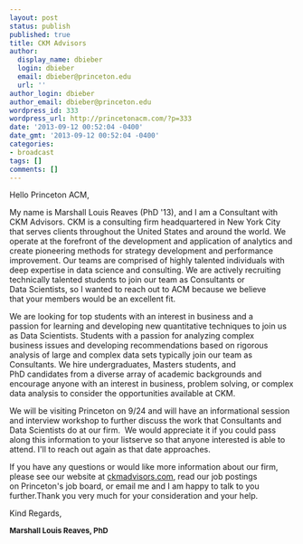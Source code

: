 ```yaml
---
layout: post
status: publish
published: true
title: CKM Advisors
author:
  display_name: dbieber
  login: dbieber
  email: dbieber@princeton.edu
  url: ''
author_login: dbieber
author_email: dbieber@princeton.edu
wordpress_id: 333
wordpress_url: http://princetonacm.com/?p=333
date: '2013-09-12 00:52:04 -0400'
date_gmt: '2013-09-12 00:52:04 -0400'
categories:
- broadcast
tags: []
comments: []
---
```

<p>Hello Princeton ACM,</p>
<p>My name is Marshall Louis Reaves (PhD '13), and I am a Consultant with CKM Advisors. CKM is a consulting firm headquartered in New York City that serves clients throughout the United States and around the world. We operate at the forefront of the development and application of analytics and create pioneering methods for strategy development and performance improvement. Our teams are comprised of highly talented individuals with deep expertise in data science and consulting. We are actively recruiting technically talented students to join our team as Consultants or Data Scientists, so I wanted to reach out to ACM because we believe that your members would be an excellent fit.</p>
<p>We are looking for top students with an interest in business and a passion for learning and developing new quantitative techniques to join us as Data Scientists. Students with a passion for analyzing complex business issues and developing recommendations based on rigorous analysis of large and complex data sets typically join our team as Consultants. We hire undergraduates, Masters students, and PhD candidates from a diverse array of academic backgrounds and encourage anyone with an interest in business, problem solving, or complex data analysis to consider the opportunities available at CKM.</p>
<p>We will be visiting Princeton on 9/24 and will have an informational session and interview workshop to further discuss the work that Consultants and Data Scientists do at our firm.  We would appreciate it if you could pass along this information to your listserve so that anyone interested is able to attend. I'll to reach out again as that date approaches.</p>
<div></div>
<div>If you have any questions or would like more information about our firm, please see our website at <a href="http://ckmadvisors.com/" target="_blank">ckmadvisors.com</a>, read our job postings on Princeton's job board, or email me and I am happy to talk to you further.Thank you very much for your consideration and your help.</p>
<p>Kind Regards,</p>
<div>
<div>
<div>
<div>
<div>
<div>
<div>
<div><span style="font-size: small;"><b>Marshall Louis Reaves, PhD</b></span></div>
</div>
</div>
</div>
</div>
</div>
</div>
</div>
</div>

